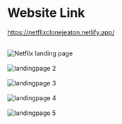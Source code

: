 # Website Link 

https://netflixclonejeaton.netlify.app/
<br>
<br>

![Netflix landing page](https://user-images.githubusercontent.com/95606482/223971640-799d194c-f8e5-408a-b54f-7085db6f20b8.png)
<br>
<br>
![landingpage 2](https://user-images.githubusercontent.com/95606482/223972827-d7dc8823-b25a-4f02-acdf-385caed62d10.png)
<br>
<br>
![landingpage 3](https://user-images.githubusercontent.com/95606482/223972835-e37f6248-13bf-4212-8012-695f77579570.png)
<br>
<br>
![landingpage 4](https://user-images.githubusercontent.com/95606482/223972870-3f9934d3-826b-4212-8efe-90111990d12a.png)
<br>
<br>
![landingpage 5](https://user-images.githubusercontent.com/95606482/223972876-29adcb1d-3cbb-4673-a926-e7619b7c96f1.png)
